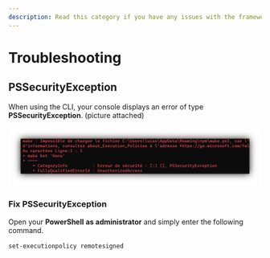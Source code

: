 ```yaml
---
description: Read this category if you have any issues with the framework or the CLI.
---
```


# Troubleshooting

## PSSecurityException

When using the CLI, your console displays an error of type **PSSecurityException**. \(picture attached\)

![](.gitbook/assets/troubleshooting.png)

### Fix PSSecurityException

Open your **PowerShell** **as administrator** and simply enter the following command.

```bash
set-executionpolicy remotesigned
```

